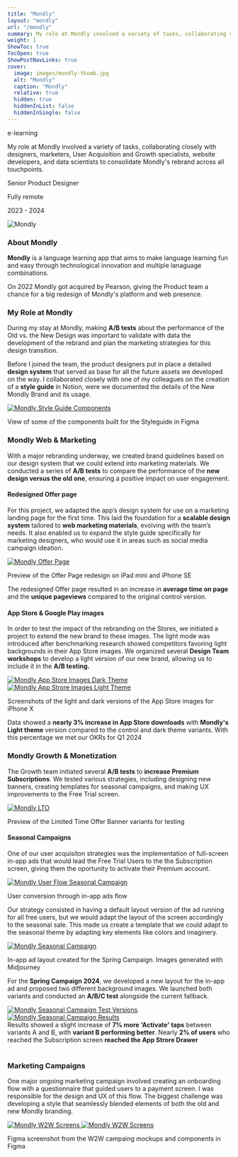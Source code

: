 ```yaml
---
title: "Mondly"
layout: "mondly"
url: "/mondly"
summary: My role at Mondly involved a variety of tasks, collaborating closely with designers, marketers, User Acquisition and Growth specialists, website developers, and data scientists to consolidate Mondly's rebrand across all touchpoints.
weight: 1
ShowToc: true
TocOpen: true
ShowPostNavLinks: true
cover:
  image: images/mondly-thumb.jpg
  alt: "Mondly"
  caption: "Mondly"
  relative: true
  hidden: true
  hiddenInList: false
  hiddenInSingle: false
---
```


<div class="intro-info">

<span class="tag blue text-blue">e-learning</span>

<p class="intro-description">My role at Mondly involved a variety of tasks, collaborating closely with designers, marketers, User Acquisition and Growth specialists, website developers, and data scientists to consolidate Mondly's rebrand across all touchpoints.</p>

  <div class="intro-details-wrapper">
      <p class="intro-details no-margin-bottom"><span class="fi" style="background-image: url(images/mouse.svg)"></span> Senior Product Designer</p>
      <p class="intro-details no-margin-bottom"><span class="fi" style="background-image: url(images/globe.svg)"></span> Fully remote</p>
      <p class="intro-details no-margin-bottom"><span class="fi" style="background-image: url(images/calendar.svg)"></span>  2023 - 2024</p>
  </div>
</div>

![Mondly](images/mondly-intro.jpg)

### About Mondly

**Mondly** is a language learning app that aims to make language learning fun and easy through technological innovation and multiple lanaguage combinations.

On 2022 Mondly got acquired by Pearson, giving the Product team a chance for a big redesign of Mondly's platform and web presence.

### My Role at Mondly

During my stay at Mondly, making **A/B tests** about the performance of the Old vs. the New Design was important to validate with data the development of the rebrand and plan the marketing strategies for this design transition.

Before I joined the team, the product designers put in place a detailed **design system** that served as base for all the future assets we developed on the way. I collaborated closely with one of my colleagues on the creation of a **style guide** in Notion, were we documented the details of the New Mondly Brand and its usage.

<a href="images/styleguide-components.png" class="lightbox">
  <img src="images/styleguide-components.png" alt="Mondly Style Guide Components">
</a>

<p class="photo-footnote">View of some of the components built for the Styleguide in Figma</p>

### Mondly Web & Marketing

With a major rebranding underway, we created brand guidelines based on our design system that we could extend into marketing materials. We conducted a series of **A/B tests** to compare the performance of the **new design versus the old one**, ensuring a positive impact on user engagement.

#### Redesigned Offer page

For this project, we adapted the app’s design system for use on a marketing landing page for the first time. This laid the foundation for a **scalable design system** tailored to **web marketing materials**, evolving with the team’s needs. It also enabled us to expand the style guide specifically for marketing designers, who would use it in areas such as social media campaign ideation.

<a href="images/mondly-offer-page.png" class="lightbox">
  <img src="images/mondly-offer-page.png" alt="Mondly Offer Page">
</a>

<p class="photo-footnote">Preview of the Offer Page redesign on iPad mini and iPhone SE</p>

<div class="box-notes orange" style="margin-bottom:20px">
 The redesigned Offer page resulted in an increase in <strong>average time on page</strong> and the <strong>unique pageviews</strong> compared to the original control version.</div>

#### App Store & Google Play images

In order to test the impact of the rebranding on the Stores, we initiated a project to extend the new brand to these images. The light mode was introduced after benchmarking research showed competitors favoring light backgrounds in their App Store images. We organized several **Design Team workshops** to develop a light version of our new brand, allowing us to include it in the **A/B testing.**

 <a href="images/app-store-images-dark.png" class="lightbox">
   <img src="images/app-store-images-dark.png" alt="Mondly App Store Images Dark Theme">
 </a>

 <a href="images/app-store-images-light.png" class="lightbox">
   <img src="images/app-store-images-light.png" alt="Mondly App Strore Images Light Theme">
 </a>

<p class="photo-footnote">Screenshots of the light and dark versions of the App Store images for iPhone X</p>

<div class="box-notes orange" style="margin-bottom:20px"> Data showed a <strong>nearly 3% increase in App Store downloads</strong> with <strong>Mondly's Light theme</strong> version compared to the control and dark theme variants. With this percentage we met our OKRs for Q1 2024</div>

### Mondly Growth & Monetization

The Growth team initiated several **A/B tests** to **increase Premium Subscriptions**. We tested various strategies, including designing new banners, creating templates for seasonal campaigns, and making UX improvements to the Free Trial screen.

<a href="images/mondly-lto.png" class="lightbox">
  <img src="images/mondly-lto.png" alt="Mondly LTO">
</a>

<p class="photo-footnote">Preview of the Limited Time Offer Banner variants for testing</p>

#### Seasonal Campaigns

One of our user acquisiton strategies was the implementation of full-screen in-app ads that would lead the Free Trial Users to the the Subscription screen, giving them the oportunity to activate their Premium account.

<a href="images/seasonal-campaigns-user-flow.png" class="lightbox">
  <img src="images/seasonal-campaigns-user-flow.png" alt="Mondly User Flow Seasonal Campaign">
</a>
<p class="photo-footnote">User conversion through in-app ads flow</p>

Our strategy consisted in having a default layout version of the ad running for all free users, but we would adapt the layout of the screen accordingly to the seasonal sale. This made us create a template that we could adapt to the seasonal theme by adapting key elements like colors and imaginery.

<a href="images/seasonal-campaigns-redesign.png" class="lightbox">
  <img src="images/seasonal-campaigns-redesign.png" alt="Mondly Seasonal Campaign">
</a>

<p class="photo-footnote">In-app ad layout created for the Spring Campaign. Images generated with Midjourney</p>

For the **Spring Campaign 2024**, we developed a new layout for the in-app ad and proposed two different background images. We launched both variants and conducted an **A/B/C test** alongside the current fallback.

<a href="images/seasonal-campaigns-test-versions.png" class="lightbox">
  <img src="images/seasonal-campaigns-test-versions.png" alt="Mondly Seasonal Campaign Test Versions">
</a>

<a href="images/seasonal-campaigns-test-result.png" class="lightbox">
  <img src="images/seasonal-campaigns-test-result.png" alt="Mondly Seasonal Campaign Results">
</a>

<div class="box-notes orange" style="margin-bottom:40px">
 Results showed a slight increase of <strong>7% more 'Activate' taps</strong> between variants A and B, with <strong>variant B performing better</strong>. Nearly <strong>2% of users</strong> who reached the Subscription screen <strong>reached the App Strore Drawer</strong></strong>
</div>

### Marketing Campaigns

One major ongoing marketing campaign involved creating an onboarding flow with a questionnaire that guided users to a payment screen. I was responsible for the design and UX of this flow. The biggest challenge was developing a style that seamlessly blended elements of both the old and new Mondly branding.

<a href="images/w2w-screens.png" class="lightbox">
  <img src="images/w2w-screens.png" alt="Mondly W2W Screens">
</a>

<a href="images/w2w-components.png" class="lightbox">
  <img src="images/w2w-components.png" alt="Mondly W2W Screens">
</a>

<p class="photo-footnote">Figma screenshot from the W2W campaing mockups and components in Figma</p>
